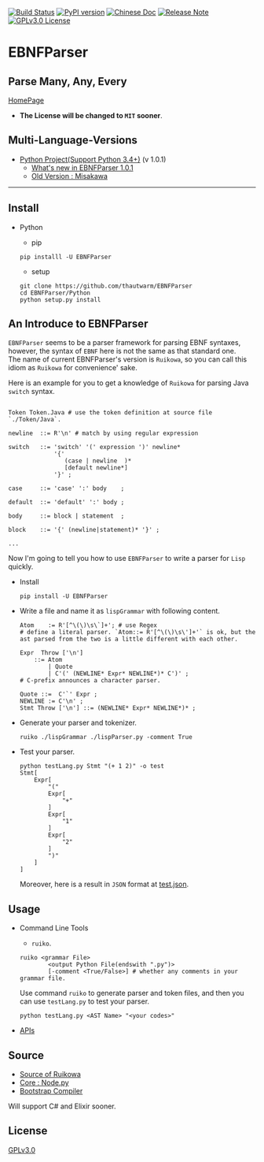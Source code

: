 [![Build Status](https://travis-ci.org/thautwarm/EBNFParser.svg?branch=master)](https://travis-ci.org/thautwarm/EBNFParser)
[![PyPI version](https://img.shields.io/pypi/v/EBNFParser.svg)](https://pypi.python.org/pypi/EBNFParser)
[![Chinese Doc](https://img.shields.io/badge/docs-RuikowaEBNF-yellow.svg?style=flat)](https://github.com/thautwarm/EBNFParser/blob/master/Ruikowa.zh.md)
[![Release Note](https://img.shields.io/badge/note-release-orange.svg)](https://github.com/thautwarm/EBNFParser/blob/master/Python/release-note)
[![GPLv3.0 License](https://img.shields.io/badge/license-GPLv3.0-Green.svg?style=flat)](https://github.com/thautwarm/EBNFParser/blob/master/LICENSE)

# EBNFParser
Parse Many, Any, Every
---------
[HomePage](https://github.com/thautwarm/EBNFParser)

* **The License will be changed to `MIT` sooner**.

## Multi-Language-Versions

- [Python Project(Support Python 3.4+)](https://github.com/thautwarm/EBNFParser/tree/master/Python) (v 1.0.1)
    - [What's new in EBNFParser 1.0.1](https://github.com/thautwarm/EBNFParser/tree/master/Python/release-note)
    - [Old Version : Misakawa](https://github.com/thautwarm/EBNFParser/tree/master/Misakawa.md)


--------------------

## Install
- Python
    - pip  

    `pip installl -U EBNFParser`
    
    - setup 
    ```shell
    git clone https://github.com/thautwarm/EBNFParser
    cd EBNFParser/Python
    python setup.py install
    ``` 


## An Introduce to EBNFParser

`EBNFParser` seems to be a parser framework for parsing EBNF syntaxes, however, 
the syntax of `EBNF` here is not the same as that standard one.  
The name of current EBNFParser's version  is `Ruikowa`, so you can call this idiom as `Ruikowa` for convenience' sake.

Here is an example for you to get a knowledge of `Ruikowa` for parsing Java `switch` syntax. 

```BNF

Token Token.Java # use the token definition at source file `./Token/Java`.

newline  ::= R'\n' # match by using regular expression

switch   ::= 'switch' '(' expression ')' newline*
             '{'  
                (case | newline  )*
                [default newline*]
             '}' ;

case     ::= 'case' ':' body    ;

default  ::= 'default' ':' body ;

body     ::= block | statement  ;

block    ::= '{' (newline|statement)* '}' ;

...

```

Now I'm going to tell you how to use `EBNFParser` to write a parser for `Lisp` quickly.

- Install
    
    `pip install -U EBNFParser`


- Write a file and name it as `lispGrammar` with following content.

    ```BNF
    Atom    := R'[^\(\)\s\`]+'; # use Regex
    # define a literal parser. `Atom::= R'[^\(\)\s\']+'` is ok, but the ast parsed from the two is a little different with each other.

    Expr  Throw ['\n'] 
        ::= Atom 
            | Quote 
            | C'(' (NEWLINE* Expr* NEWLINE*)* C')' ; 
    # C-prefix announces a character parser.

    Quote ::=  C'`' Expr ;
    NEWLINE := C'\n' ;
    Stmt Throw ['\n'] ::= (NEWLINE* Expr* NEWLINE*)* ;

    ```

- Generate your parser and tokenizer.

    `ruiko ./lispGrammar ./lispParser.py -comment True`

- Test your parser.

    ```shell
    python testLang.py Stmt "(+ 1 2)" -o test
    Stmt[
        Expr[
            "("
            Expr[
                "+"
            ]
            Expr[
                "1"
            ]
            Expr[
                "2"
            ]
            ")"
        ]
    ]
    ```

    Moreover, here is a result in `JSON` format at [test.json](https://github.com/thautwarm/EBNFParser/tree/master/tests/Ruikowa/Lang/Lisp/test.json).


## Usage 

- Command Line Tools
    - `ruiko`.

    ```shell
    ruiko <grammar File> 
            <output Python File(endswith ".py")>
            [-comment <True/False>] # whether any comments in your grammar file.
    ```
    Use command `ruiko` to generate parser and token files, and then you can use `testLang.py` to test your parser.

    ```shell
    python testLang.py <AST Name> "<your codes>"
    ```

- [APIs](https://github.com/thautwarm/EBNFParser/blob/master/api.md)  


## Source

- [Source of Ruikowa](https://github.com/thautwarm/EBNFParser/tree/master/Python/Ruikowa)
- [Core : Node.py](https://github.com/thautwarm/EBNFParser/tree/master/Python/Ruikowa/ObjectRegex/Node.py)
- [Bootstrap Compiler](https://github.com/thautwarm/EBNFParser/tree/master/Python/Ruikowa/Bootstrap)

Will support C# and Elixir sooner.


## License  
[GPLv3.0](./LICENSE)

    













